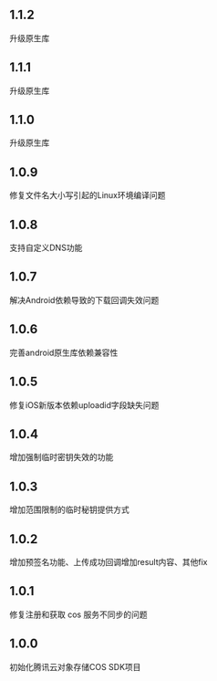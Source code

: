 ## 1.1.2
升级原生库

## 1.1.1
升级原生库

## 1.1.0
升级原生库

## 1.0.9
修复文件名大小写引起的Linux环境编译问题

## 1.0.8
支持自定义DNS功能

## 1.0.7
解决Android依赖导致的下载回调失效问题

## 1.0.6
完善android原生库依赖兼容性

## 1.0.5
修复iOS新版本依赖uploadid字段缺失问题

## 1.0.4
增加强制临时密钥失效的功能

## 1.0.3
增加范围限制的临时秘钥提供方式

## 1.0.2
增加预签名功能、上传成功回调增加result内容、其他fix

## 1.0.1
修复注册和获取 cos 服务不同步的问题

## 1.0.0
初始化腾讯云对象存储COS SDK项目
